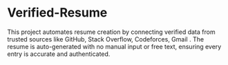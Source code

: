 # Verified-Resume
This project automates resume creation by connecting verified data from trusted sources like GitHub, Stack Overflow, Codeforces, Gmail . The resume is auto-generated with no manual input or free text, ensuring every entry is accurate and authenticated.
